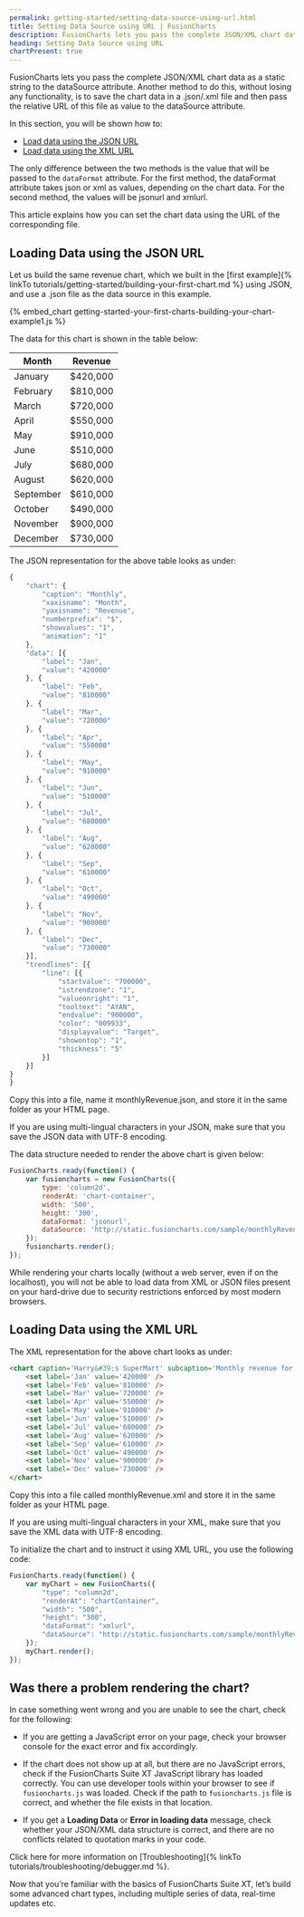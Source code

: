 ```yaml
---
permalink: getting-started/setting-data-source-using-url.html
title: Setting Data Source using URL | FusionCharts
description: FusionCharts lets you pass the complete JSON/XML chart data using a JSON file or a URL without losing any functionality
heading: Setting Data Source using URL
chartPresent: true
---
```


FusionCharts lets you pass the complete JSON/XML chart data as a static string to the dataSource attribute. Another method to do this, without losing any functionality, is to save the chart data in a .json/.xml file and then pass the relative URL of this file as value to the dataSource attribute.

In this section, you will be shown how to:

* <a href="/getting-started/setting-data-source-using-url#loading-data-using-the-json-url" class="smoth-scroll">Load data using the JSON URL</a>
* <a href="/getting-started/setting-data-source-using-url#loading-data-using-the-xml-url" class="smoth-scroll">Load data using the XML URL</a>

The only difference between the two methods is the value that will be passed to the `dataFormat` attribute. For the first method, the dataFormat attribute takes json or xml as values, depending on the chart data. For the second method, the values will be jsonurl and xmlurl. 

This article explains how you can set the chart data using the URL of the corresponding file.

## Loading Data using the JSON URL

Let us build the same revenue chart, which we built in the [first example]{% linkTo tutorials/getting-started/building-your-first-chart.md %} using JSON, and use a .json file as the data source in this example.

{% embed_chart getting-started-your-first-charts-building-your-chart-example1.js %}

The data for this chart is shown in the table below:

Month | Revenue
---|---
January| $420,000
February| $810,000
March| $720,000
April| $550,000
May| $910,000
June| $510,000
July| $680,000
August| $620,000
September| $610,000
October| $490,000
November| $900,000
December| $730,000

The JSON representation for the above table looks as under:


```javascript
{
    "chart": {
        "caption": "Monthly",
        "xaxisname": "Month",
        "yaxisname": "Revenue",
        "numberprefix": "$",
        "showvalues": "1",
        "animation": "1"
    },
    "data": [{
        "label": "Jan",
        "value": "420000"
    }, {
        "label": "Feb",
        "value": "810000"
    }, {
        "label": "Mar",
        "value": "720000"
    }, {
        "label": "Apr",
        "value": "550000"
    }, {
        "label": "May",
        "value": "910000"
    }, {
        "label": "Jun",
        "value": "510000"
    }, {
        "label": "Jul",
        "value": "680000"
    }, {
        "label": "Aug",
        "value": "620000"
    }, {
        "label": "Sep",
        "value": "610000"
    }, {
        "label": "Oct",
        "value": "490000"
    }, {
        "label": "Nov",
        "value": "900000"
    }, {
        "label": "Dec",
        "value": "730000"
    }],
    "trendlines": [{
        "line": [{
            "startvalue": "700000",
            "istrendzone": "1",
            "valueonright": "1",
            "tooltext": "AYAN",
            "endvalue": "900000",
            "color": "009933",
            "displayvalue": "Target",
            "showontop": "1",
            "thickness": "5"
        }]
    }]
}
}
```

Copy this into a file, name it monthlyRevenue.json, and store it in the same folder as your HTML page.
<p class="text-info">
If you are using multi-lingual characters in your JSON, make sure that you save the JSON data with UTF-8 encoding.
</p>

The data structure needed to render the above chart is given below:

```javascript
FusionCharts.ready(function() {
    var fusioncharts = new FusionCharts({
        type: 'column2d',
        renderAt: 'chart-container',
        width: '500',
        height: '300',
        dataFormat: 'jsonurl',
        dataSource: 'http://static.fusioncharts.com/sample/monthlyRevenue.json'
    });
    fusioncharts.render();
});
```

<p class="text-info">
While rendering your charts locally (without a web server, even if on the localhost), you will not be able to load data from XML or JSON files present on your hard-drive due to security restrictions enforced by most modern browsers.
</p>


## Loading Data using the XML URL

The XML representation for the above chart looks as under:

```html
<chart caption='Harry&#39;s SuperMart' subcaption='Monthly revenue for last year' xaxisname='Month' yaxisname='Amount' numberprefix='$' palettecolors='#008ee4' bgalpha='0' borderalpha='20' canvasborderalpha='0' useplotgradientcolor='0' plotborderalpha='10' placevaluesinside='1' rotatevalues='1' valuefontcolor='#ffffff' captionpadding='20' showaxislines='1' axislinealpha='25' divlinealpha='10'>
    <set label='Jan' value='420000' />
    <set label='Feb' value='810000' />
    <set label='Mar' value='720000' />
    <set label='Apr' value='550000' />
    <set label='May' value='910000' />
    <set label='Jun' value='510000' />
    <set label='Jul' value='680000' />
    <set label='Aug' value='620000' />
    <set label='Sep' value='610000' />
    <set label='Oct' value='490000' />
    <set label='Nov' value='900000' />
    <set label='Dec' value='730000' />
</chart>
```

Copy this into a file called monthlyRevenue.xml and store it in the same folder as your HTML page.

<p class="text-info">
If you are using multi-lingual characters in your XML, make sure that you save the XML data with UTF-8 encoding.
</p>

To initialize the chart and to instruct it using XML URL, you use the following code:

```javascript
FusionCharts.ready(function() {
    var myChart = new FusionCharts({
        "type": "column2d",
        "renderAt": "chartContainer",
        "width": "500",
        "height": "300",
        "dataFormat": "xmlurl",
        "dataSource": "http://static.fusioncharts.com/sample/monthlyRevenue.xml"
    });
    myChart.render();
});
```

## Was there a problem rendering the chart?

In case something went wrong and you are unable to see the chart, check for the following:

 *  If you are getting a JavaScript error on your page, check your browser console for the exact error and fix accordingly.

 *  If the chart does not show up at all, but there are no JavaScript errors, check if the FusionCharts Suite XT JavaScript library has loaded correctly. You can use developer tools within your browser to see if `fusioncharts.js` was loaded. Check if the path to `fusioncharts.js` file is correct, and whether the file exists in that location.

 *  If you get a __Loading Data__ or __Error in loading data__ message, check whether your JSON/XML data structure is correct, and there are no conflicts related to quotation marks in your code.

Click here for more information on [Troubleshooting]{% linkTo tutorials/troubleshooting/debugger.md %}.

Now that you’re familiar with the basics of FusionCharts Suite XT, let’s build some advanced chart types, including multiple series of data, real-time updates etc.
